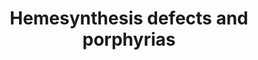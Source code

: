 ---
annotations:
- type: Disease Ontology
  value: inherited metabolic disorder
- type: Disease Ontology
  value: acute intermittent porphyria
- type: Cell Type Ontology
  value: hepatocyte
- type: Disease Ontology
  value: hepatoerythropoietic porphyria
- type: Disease Ontology
  value: porphyria cutanea tarda
authors:
- Juliajohnsson
description: Biosynthesis of heme and an overview of enzyme deficiencies seen in prophyrias
  and lead poisoning.
last-edited: 2022-02-24
organisms:
- Homo sapiens
redirect_from:
- /index.php/Pathway:WP5169
- /instance/WP5169
schema-jsonld:
- '@context': https://schema.org/
  '@id': https://wikipathways.github.io/pathways/WP5169.html
  '@type': Dataset
  creator:
    '@type': Organization
    name: WikiPathways
  description: Biosynthesis of heme and an overview of enzyme deficiencies seen in
    prophyrias and lead poisoning.
  keywords:
  - Succinyl-CoA
  - Pentacarboxylporphyrin I
  - CPOX
  - PPOX
  - Hexacarboxylporphyrin I
  - Protoheme
  - Coproporphyrinogen I
  - delta-aminolevulinic acid
  - FECH
  - ALAD
  - Uroporphyrinogen III
  - Glycine
  - Coproporphyrinogen III
  - protoporphyrin IX
  - UROS
  - Hexacarboxylporphyrin III
  - Heptacarboxylporphyrin I
  - ALAS2
  - Uroporphyrinogen I
  - Heptacarboxylporphyrin III
  - hydroxymethylbilane
  - UROD
  - HMBS
  - ALAS1
  - Porphobilinogen
  - Pentacarboxyl porphyrinogen III
  - Protoporphyrinogen IX
  license: CC0
  name: Hemesynthesis defects and porphyrias
seo: CreativeWork
title: Hemesynthesis defects and porphyrias
wpid: WP5169
---